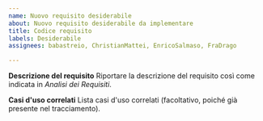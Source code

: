 ```yaml
---
name: Nuovo requisito desiderabile
about: Nuovo requisito desiderabile da implementare
title: Codice requisito
labels: Desiderabile
assignees: babastreio, ChristianMattei, EnricoSalmaso, FraDrago

---
```


**Descrizione del requisito**
Riportare la descrizione del requisito così come indicata in *Analisi dei Requisiti*.

**Casi d'uso correlati**
Lista casi d'uso correlati (facoltativo, poiché già presente nel tracciamento).
